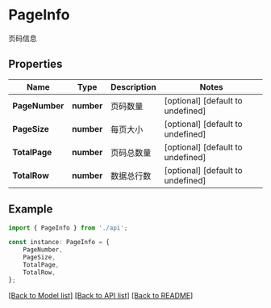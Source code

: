 # PageInfo

页码信息

## Properties

Name | Type | Description | Notes
------------ | ------------- | ------------- | -------------
**PageNumber** | **number** | 页码数量 | [optional] [default to undefined]
**PageSize** | **number** | 每页大小 | [optional] [default to undefined]
**TotalPage** | **number** | 页码总数量 | [optional] [default to undefined]
**TotalRow** | **number** | 数据总行数 | [optional] [default to undefined]

## Example

```typescript
import { PageInfo } from './api';

const instance: PageInfo = {
    PageNumber,
    PageSize,
    TotalPage,
    TotalRow,
};
```

[[Back to Model list]](../README.md#documentation-for-models) [[Back to API list]](../README.md#documentation-for-api-endpoints) [[Back to README]](../README.md)
